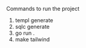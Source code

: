 <p>Commands to run the project</p>

1. templ generate <br>
2. sqlc generate <br>
3. go run . <br>
4. make tailwind <br>
